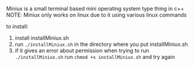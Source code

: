 Miniux is a small terminal based mini operating system type thing in c++ <br>
NOTE: Miniux only works on linux due to it using various linux commands

to install:

1. install installMiniux.sh
2. run ```./installMiniux.sh``` in the directory where you put installMiniux.sh
3. if it gives an error about permission when trying to run ```./installMiniux.sh``` run ```chmod +x installMiniux.sh``` and try again 
